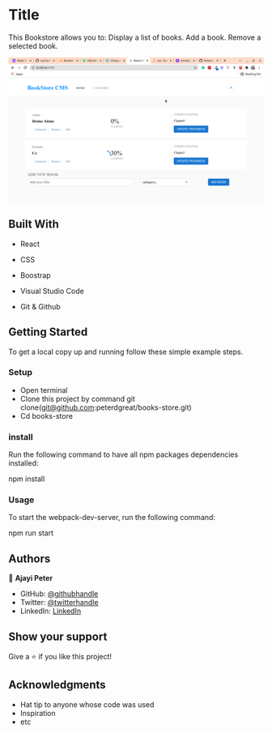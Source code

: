 # Title

This Bookstore allows you to: Display a list of books. Add a book. Remove a selected book.
  
![](BookStore.png)
## Built With

- React

- CSS

- Boostrap

- Visual Studio Code

- Git & Github


## Getting Started
To get a local copy up and running follow these simple example steps.

### Setup
* Open terminal
* Clone this project by command git clone(git@github.com:peterdgreat/books-store.git)
* Cd books-store

### install
Run the following command to have all npm packages dependencies installed:

npm install

### Usage

To start the webpack-dev-server, run the following command:

npm run start

## Authors

👤 **Ajayi Peter**

- GitHub: [@githubhandle](https://github.com/peterdgreat)
- Twitter: [@twitterhandle](https://twitter.com/dev_Peter_O)
- LinkedIn: [LinkedIn](https://linkedin.com/in/ajayi-peter-4391ab1b5)

## Show your support

Give a ⭐️ if you like this project!

## Acknowledgments
- Hat tip to anyone whose code was used
- Inspiration
- etc